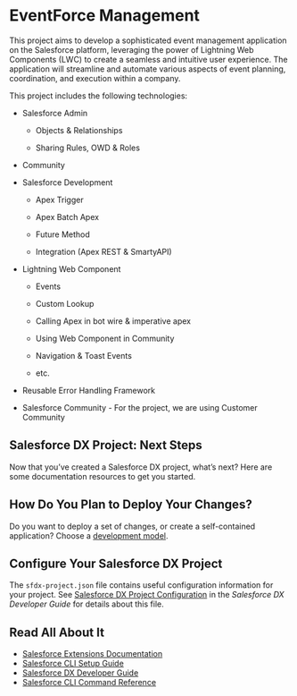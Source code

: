 # EventForce Management

This project aims to develop a sophisticated event management application on the Salesforce platform, leveraging the power of Lightning Web Components (LWC) to create a seamless and intuitive user experience. The application will streamline and automate various aspects of event planning, coordination, and execution within a company.

This project includes the following technologies:

* Salesforce Admin

  - Objects & Relationships

  - Sharing Rules, OWD & Roles

- Community

- Salesforce Development

  - Apex Trigger

  - Apex Batch Apex

  - Future Method

  - Integration (Apex REST & SmartyAPI)

- Lightning Web Component
  - Events

  - Custom Lookup

  - Calling Apex in bot wire & imperative apex

  - Using Web Component in Community

  - Navigation & Toast Events

  - etc.

- Reusable Error Handling Framework

- Salesforce Community - For the project, we are using Customer Community 


## Salesforce DX Project: Next Steps

Now that you’ve created a Salesforce DX project, what’s next? Here are some documentation resources to get you started.

## How Do You Plan to Deploy Your Changes?

Do you want to deploy a set of changes, or create a self-contained application? Choose a [development model](https://developer.salesforce.com/tools/vscode/en/user-guide/development-models).

## Configure Your Salesforce DX Project

The `sfdx-project.json` file contains useful configuration information for your project. See [Salesforce DX Project Configuration](https://developer.salesforce.com/docs/atlas.en-us.sfdx_dev.meta/sfdx_dev/sfdx_dev_ws_config.htm) in the _Salesforce DX Developer Guide_ for details about this file.

## Read All About It

- [Salesforce Extensions Documentation](https://developer.salesforce.com/tools/vscode/)
- [Salesforce CLI Setup Guide](https://developer.salesforce.com/docs/atlas.en-us.sfdx_setup.meta/sfdx_setup/sfdx_setup_intro.htm)
- [Salesforce DX Developer Guide](https://developer.salesforce.com/docs/atlas.en-us.sfdx_dev.meta/sfdx_dev/sfdx_dev_intro.htm)
- [Salesforce CLI Command Reference](https://developer.salesforce.com/docs/atlas.en-us.sfdx_cli_reference.meta/sfdx_cli_reference/cli_reference.htm)
